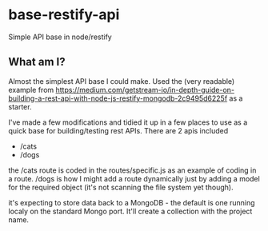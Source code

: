 # base-restify-api
Simple API base in node/restify

## What am I?
Almost the simplest API base I could make. Used the (very readable) example from https://medium.com/getstream-io/in-depth-guide-on-building-a-rest-api-with-node-js-restify-mongodb-2c9495d6225f as a starter.

I've made a few modifications and tidied it up in a few places to use as a quick base for building/testing rest APIs. There are 2 apis included

- /cats
- /dogs

the /cats route is coded in the routes/specific.js as an example of coding in a route. /dogs is how I might add a route dynamically just by adding a model for the required object (it's not scanning the file system yet though).

it's expecting to store data back to a MongoDB - the default is one running localy on the standard Mongo port. It'll create a collection with the project name.
